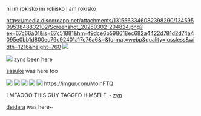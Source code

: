 
hi im rokisko im rokisko i am rokisko

https://media.discordapp.net/attachments/1315563346082398290/1345950953848832102/Screenshot_20250302-204824.png?ex=67c66a01&is=67c51881&hm=f9dce6b598618ec682a4422d781d2d74a4095e0bb1d800ec79c92401a17c76a6&=&format=webp&quality=lossless&width=1216&height=760
<img src="https://i.imgur.com/uq4BWho.png" />


<img src="https://i.imgur.com/Pjni06x.jpeg"/>
zyns been here

[sasuke](https://github.com/curse-manipulation) was here too

<img src="https://i.imgur.com/uq4BWho.png" />
<img src="https://i.imgur.com/uq4BWho.png" />
<img src="https://i.imgur.com/uq4BWho.png" />
<img src="https://i.imgur.com/uq4BWho.png" />
<img src="https://i.imgur.com/uq4BWho.png" /> https://imgur.com/MoinFTQ
<img scr="https://i.imgur.com/MoinFTQ.png" />

LMFAOOO THIS GUY TAGGED HIMSELF. - [zyn](https://github.com/obito-uchiiha)

[deidara](https://github.com/solarparfait) was here~
